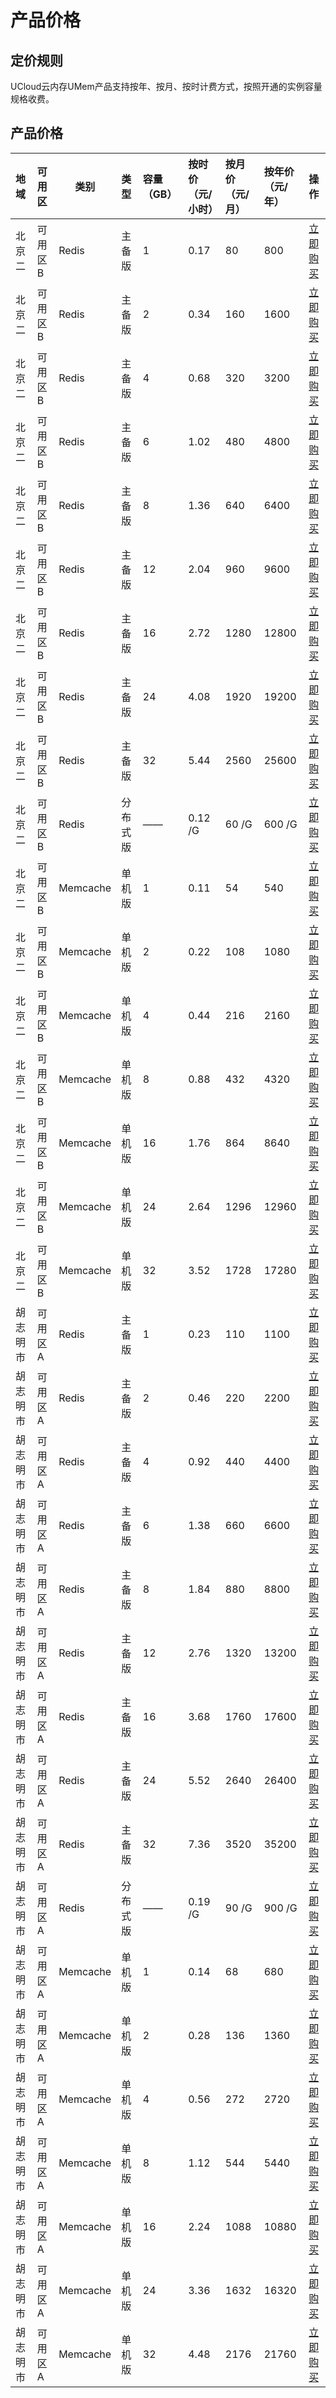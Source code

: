 # 产品价格

## 定价规则

UCloud云内存UMem产品支持按年、按月、按时计费方式，按照开通的实例容量规格收费。

## 产品价格

<!-- udocs:price -->
| 地域   | 可用区  | 类别 | 类型     |  容量（GB） | 按时价（元/小时） | 按月价（元/月） | 按年价（元/年） | 操作                                                   |
| :----- | :------ | ---- | :------- | :--------- | :---------------- | :-------------- | :-------------- | :----------------------------------------------------- |
| 北京二 | 可用区B | Redis | 主备版 |  1          | 0.17               | 80             | 800            | [立即购买](https://console.ucloud.cn/umem/redis/create) |
| 北京二 | 可用区B | Redis | 主备版 |  2          | 0.34               | 160             | 1600            | [立即购买](https://console.ucloud.cn/umem/redis/create) |
| 北京二 | 可用区B | Redis | 主备版 |  4          | 0.68               | 320             | 3200            | [立即购买](https://console.ucloud.cn/umem/redis/create) |
| 北京二 | 可用区B | Redis | 主备版 |  6          | 1.02               | 480             | 4800            | [立即购买](https://console.ucloud.cn/umem/redis/create) |
| 北京二 | 可用区B | Redis | 主备版 |  8          | 1.36               | 640             | 6400            | [立即购买](https://console.ucloud.cn/umem/redis/create) |
| 北京二 | 可用区B | Redis | 主备版 |  12          | 2.04              | 960             | 9600            | [立即购买](https://console.ucloud.cn/umem/redis/create) |
| 北京二 | 可用区B | Redis | 主备版 |  16          | 2.72               | 1280             | 12800            | [立即购买](https://console.ucloud.cn/umem/redis/create) |
| 北京二 | 可用区B | Redis | 主备版 |  24          | 4.08               | 1920             | 19200            | [立即购买](https://console.ucloud.cn/umem/redis/create) |
| 北京二 | 可用区B | Redis | 主备版 |  32          | 5.44               | 2560             | 25600            | [立即购买](https://console.ucloud.cn/umem/redis/create) |
| 北京二 | 可用区B | Redis | 分布式版 |  ——         | 0.12 /G              | 60 /G            | 600 /G           | [立即购买](https://console.ucloud.cn/umem/redis/create) |
| 北京二 | 可用区B | Memcache | 单机版 |  1         | 0.11              | 54            | 540           | [立即购买](https://console.ucloud.cn/umem/memcache/create) |
| 北京二 | 可用区B | Memcache | 单机版 |  2         | 0.22              | 108            | 1080           | [立即购买](https://console.ucloud.cn/umem/memcache/create) |
| 北京二 | 可用区B | Memcache | 单机版 |  4         | 0.44              | 216            | 2160           | [立即购买](https://console.ucloud.cn/umem/memcache/create) |
| 北京二 | 可用区B | Memcache | 单机版 |  8         | 0.88              | 432            | 4320           | [立即购买](https://console.ucloud.cn/umem/memcache/create) |
| 北京二 | 可用区B | Memcache | 单机版 |  16         | 1.76              | 864            | 8640           | [立即购买](https://console.ucloud.cn/umem/memcache/create) |
| 北京二 | 可用区B | Memcache | 单机版 |  24         | 2.64              | 1296           | 12960           | [立即购买](https://console.ucloud.cn/umem/memcache/create) |
| 北京二 | 可用区B | Memcache | 单机版 |  32         | 3.52              | 1728            | 17280           | [立即购买](https://console.ucloud.cn/umem/memcache/create) |
| 胡志明市 | 可用区A | Redis | 主备版 |  1          | 0.23              | 110             | 1100            | [立即购买](https://console.ucloud.cn/umem/redis/create) |
| 胡志明市 | 可用区A | Redis | 主备版 |  2          | 0.46               | 220             | 2200            | [立即购买](https://console.ucloud.cn/umem/redis/create) |
| 胡志明市 | 可用区A | Redis | 主备版 |  4          | 0.92               | 440             | 4400            | [立即购买](https://console.ucloud.cn/umem/redis/create) |
| 胡志明市 | 可用区A | Redis | 主备版 |  6          | 1.38               | 660             | 6600            | [立即购买](https://console.ucloud.cn/umem/redis/create) |
| 胡志明市 | 可用区A | Redis | 主备版 |  8          | 1.84               | 880             | 8800            | [立即购买](https://console.ucloud.cn/umem/redis/create) |
| 胡志明市 | 可用区A | Redis | 主备版 |  12          | 2.76             | 1320             | 13200            | [立即购买](https://console.ucloud.cn/umem/redis/create) |
| 胡志明市 | 可用区A | Redis | 主备版 |  16          | 3.68               | 1760             | 17600            | [立即购买](https://console.ucloud.cn/umem/redis/create) |
| 胡志明市 | 可用区A | Redis | 主备版 |  24          | 5.52              | 2640             | 26400            | [立即购买](https://console.ucloud.cn/umem/redis/create) |
| 胡志明市 | 可用区A | Redis | 主备版 |  32          | 7.36              | 3520             | 35200            | [立即购买](https://console.ucloud.cn/umem/redis/create) |
| 胡志明市 | 可用区A | Redis | 分布式版 |  ——         | 0.19 /G              | 90 /G            | 900 /G           | [立即购买](https://console.ucloud.cn/umem/redis/create) |
| 胡志明市 | 可用区A | Memcache | 单机版 |  1         | 0.14              | 68            | 680           | [立即购买](https://console.ucloud.cn/umem/memcache/create) |
| 胡志明市 | 可用区A | Memcache | 单机版 |  2         | 0.28              | 136           | 1360           | [立即购买](https://console.ucloud.cn/umem/memcache/create) |
| 胡志明市 | 可用区A | Memcache | 单机版 |  4         | 0.56              | 272            | 2720           | [立即购买](https://console.ucloud.cn/umem/memcache/create) |
| 胡志明市 | 可用区A | Memcache | 单机版 |  8         | 1.12              | 544            | 5440           | [立即购买](https://console.ucloud.cn/umem/memcache/create) |
| 胡志明市 | 可用区A | Memcache | 单机版 |  16         | 2.24              | 1088            | 10880           | [立即购买](https://console.ucloud.cn/umem/memcache/create) |
| 胡志明市 | 可用区A | Memcache | 单机版 |  24         | 3.36             | 1632           | 16320           | [立即购买](https://console.ucloud.cn/umem/memcache/create) |
| 胡志明市 | 可用区A | Memcache | 单机版 |  32         | 4.48              | 2176            | 21760           | [立即购买](https://console.ucloud.cn/umem/memcache/create) |

